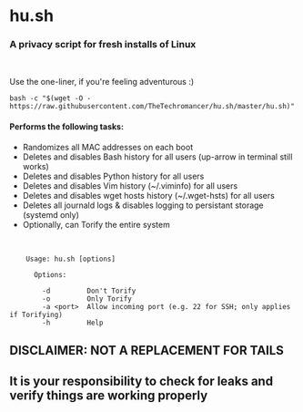 # hu.sh
### A privacy script for fresh installs of Linux

<br>

Use the one-liner, if you're feeling adventurous :)
~~~~
bash -c "$(wget -O - https://raw.githubusercontent.com/TheTechromancer/hu.sh/master/hu.sh)"
~~~~

#### Performs the following tasks:

<ul>
	<li>Randomizes all MAC addresses on each boot</li>
	<li>Deletes and disables Bash history for all users (up-arrow in terminal still works)</li>
	<li>Deletes and disables Python history for all users</li>
	<li>Deletes and disables Vim history (~/.viminfo) for all users</li>
	<li>Deletes and disables wget hosts history (~/.wget-hsts) for all users</li>
	<li>Deletes all journald logs &amp; disables logging to persistant storage (systemd only)</li>
	<li>Optionally, can Torify the entire system</li>
</ul>

<br>

~~~~
    Usage: hu.sh [options]

      Options:

        -d         Don't Torify
        -o         Only Torify
        -a <port>  Allow incoming port (e.g. 22 for SSH; only applies if Torifying)
        -h         Help
~~~~

## DISCLAIMER: NOT A REPLACEMENT FOR TAILS
## It is your responsibility to check for leaks and verify things are working properly
